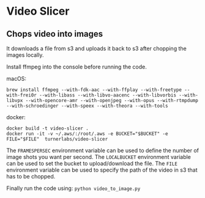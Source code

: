# Video Slicer

## Chops video into images

It downloads a file from s3 and uploads it back to s3 after chopping the images locally.

Install ffmpeg into the console before running the code.

macOS:

```
brew install ffmpeg --with-fdk-aac --with-ffplay --with-freetype --with-frei0r --with-libass --with-libvo-aacenc --with-libvorbis --with-libvpx --with-opencore-amr --with-openjpeg --with-opus --with-rtmpdump --with-schroedinger --with-speex --with-theora --with-tools
```

docker:
```
docker build -t video-slicer .
docker run -it -v ~/.aws/:/root/.aws -e BUCKET="$BUCKET" -e FILE="$FILE"  turnerlabs/video-slicer
```


The ```FRAMESPERSEC``` environment variable can be used to define the number of image shots you want per second.
The ```LOCALBUCKET``` environment variable can be used to set the bucket to upload/download the file.
The ```FILE``` environment variable can be used to specify the path of the video in s3 that has to be chopped.

Finally run the code using: `python video_to_image.py`

